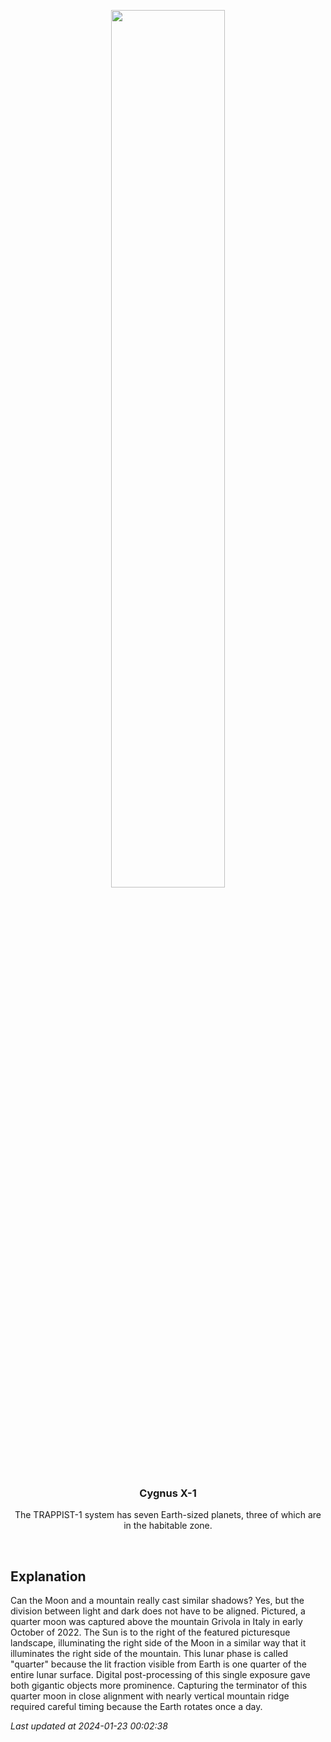 <p align='center'>
    <img src='https://apod.nasa.gov/apod/image/2401/GrivolaMoon_Micon_1080.jpg' width='60%' />
    <h3 align="center">Cygnus X-1</h3>
    <p align="center">The TRAPPIST-1 system has seven Earth-sized planets, three of which are in the habitable zone.</p>
</p>
<br/>

Explanation
--
Can the Moon and a mountain really cast similar shadows? Yes, but the division between light and dark does not have to be aligned. Pictured, a quarter moon was captured above the mountain Grivola in Italy in early October of 2022.  The Sun is to the right of the featured picturesque landscape, illuminating the right side of the Moon in a similar way that it illuminates the right side of the mountain. This lunar phase is called "quarter" because the lit fraction visible from Earth is one quarter of the entire lunar surface.  Digital post-processing of this single exposure gave both  gigantic objects more prominence. Capturing the terminator of this quarter moon in close alignment with nearly vertical mountain ridge required careful timing because the Earth rotates once a day.


*Last updated at 2024-01-23 00:02:38*
